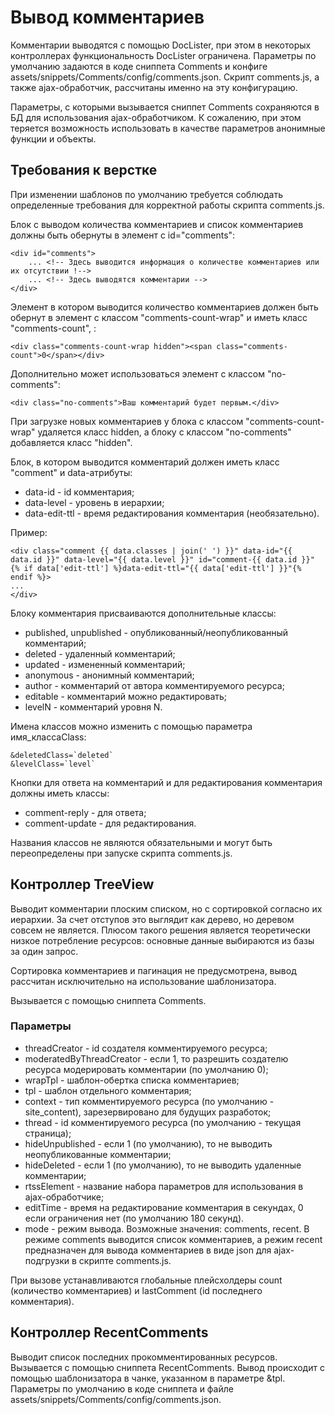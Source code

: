 # Вывод комментариев
Комментарии выводятся с помощью DocLister, при этом в некоторых контроллерах функциональность DocLister ограничена. Параметры по умолчанию задаются в коде сниппета Comments и конфиге assets/snippets/Comments/config/comments.json. Скрипт comments.js, а также ajax-обработчик, рассчитаны именно на эту конфигурацию.

Параметры, с которыми вызывается сниппет Comments сохраняются в БД для использования ajax-обработчиком. К сожалению, при этом теряется возможность использовать в качестве параметров анонимные функции и объекты.

## Требования к верстке
При изменении шаблонов по умолчанию требуется соблюдать определенные требования для корректной работы скрипта comments.js.

Блок с выводом количества комментариев и список комментариев должны быть обернуты в элемент с id="comments":
```
<div id="comments">
    ... <!-- Здесь выводится информация о количестве комментариев или их отсутствии !-->
    ... <!-- Здесь выводятся комментарии -->
</div>
```

Элемент в котором выводится количество комментариев должен быть обернут в элемент с классом "comments-count-wrap" и иметь класс "comments-count", :
```
<div class="comments-count-wrap hidden"><span class="comments-count">0</span></div>
```

Дополнительно может использоваться элемент с классом "no-comments":
```
<div class="no-comments">Ваш комментарий будет первым.</div>
```

При загрузке новых комментариев у блока с классом "comments-count-wrap" удаляется класс hidden, а блоку с классом  "no-comments" добавляется класс "hidden".

Блок, в котором выводится комментарий должен иметь класс "comment" и data-атрибуты:
* data-id - id комментария;
* data-level - уровень в иерархии;
* data-edit-ttl - время редактирования комментария (необязательно).

Пример:
```
<div class="comment {{ data.classes | join(' ') }}" data-id="{{ data.id }}" data-level="{{ data.level }}" id="comment-{{ data.id }}" {% if data['edit-ttl'] %}data-edit-ttl="{{ data['edit-ttl'] }}"{% endif %}>
...
</div>
```

Блоку комментария присваиваются дополнительные классы:
* published, unpublished - опубликованный/неопубликованный комментарий;
* deleted - удаленный комментарий;
* updated - измененный комментарий;
* anonymous - анонимный комментарий;
* author - комментарий от автора комментируемого ресурса;
* editable - комментарий можно редактировать;
* levelN - комментарий уровня N.

Имена классов можно изменить с помощью параметра имя_классаClass:
```
&deletedClass=`deleted`
&levelClass=`level`
```

Кнопки для ответа на комментарий и для редактирования комментария должны иметь классы:
* comment-reply - для ответа;
* comment-update - для редактирования.

Названия классов не являются обязательными и могут быть переопределены при запуске скрипта comments.js.

## Контроллер TreeView 
Выводит комментарии плоским списком, но с сортировкой согласно их иерархии. За счет отступов это выглядит как дерево, но деревом совсем не является. Плюсом такого решения является теоретически низкое потребление ресурсов: основные данные выбираются из базы за один запрос.

Сортировка комментариев и пагинация не предусмотрена, вывод рассчитан исключительно на использование шаблонизатора.

Вызывается с помощью сниппета Comments.

### Параметры
* threadCreator - id создателя комментируемого ресурса;
* moderatedByThreadCreator - если 1, то разрешить создателю ресурса модерировать комментарии (по умолчанию 0); 
* wrapTpl - шаблон-обертка списка комментариев;
* tpl - шаблон отдельного комментария;
* context - тип комментируемого ресурса (по умолчанию - site_content), зарезервировано для будущих разработок;
* thread - id комментируемого ресурса (по умолчанию - текущая страница);
* hideUnpublished - если 1 (по умолчанию), то не выводить неопубликованные комментарии;
* hideDeleted - если 1 (по умолчанию), то не выводить удаленные комментарии;
* rtssElement - название набора параметров для использования в ajax-обработчике;
* editTime - время на редактирование комментария в секундах, 0 если ограничения нет (по умолчанию 180 секунд).
* mode - режим вывода. Возможные значения: comments, recent. В режиме comments выводится список комментариев, а режим recent предназначен для вывода комментариев в виде json для ajax-подгрузки в скрипте comments.js.

При вызове устанавливаются глобальные плейсхолдеры count (количество комментариев) и lastComment (id последнего комментария).

## Контроллер RecentComments
Выводит список последних прокомментированных ресурсов. Вызывается с помощью сниппета RecentComments. Вывод происходит с помощью шаблонизатора в чанке, указанном в параметре &tpl. Параметры по умолчанию в коде сниппета и файле assets/snippets/Comments/config/comments.json.




